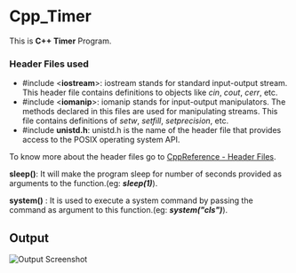 
# Cpp_Timer

This is **C++ Timer** Program.

### Header Files used
- #include <**iostream**>: iostream stands for standard input-output stream. This header file contains definitions to objects like *cin*, *cout*, *cerr*, etc.
- #include <**iomanip**>: iomanip stands for input-output manipulators. The methods declared in this files are used for manipulating streams. This file contains definitions of *setw*, *setfill*, *setprecision*, etc.
- #include **unistd.h**: unistd.h is the name of the header file that provides access to the POSIX operating system API.

To know more about the header files go to [CppReference - Header Files](https://en.cppreference.com/w/cpp/header).

**sleep()**: It will make the program sleep for number of seconds provided as arguments to the function.(eg: ***sleep(1)***).

**system()** : It is used to execute a system command by passing the command as argument to this function.(eg: ***system("cls")***).


## Output

![Output Screenshot](https://lh3.googleusercontent.com/3cBsD2NcXMFJwGsdYx8VcD6XM21NZxV6Of7Otk058g2uGmmZQUR1eawsTSVu49NbbIp_=s170)

  
